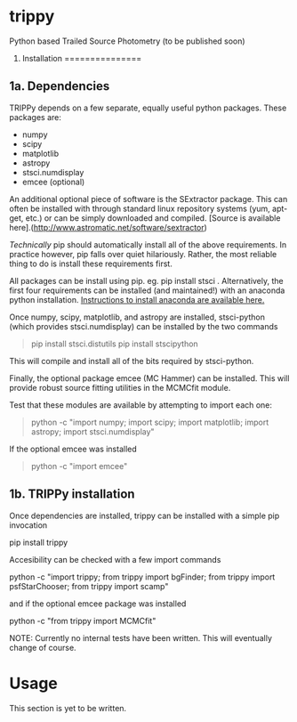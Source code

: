 # trippy
Python based Trailed Source Photometry (to be published soon)

1. Installation
===============

1a. Dependencies
----------------
TRIPPy depends on a few separate, equally useful python packages. These packages are:
* numpy
* scipy
* matplotlib
* astropy
* stsci.numdisplay
* emcee (optional)

An additional optional piece of software is the SExtractor package. This can often be installed with through standard
linux repository systems (yum, apt-get, etc.) or can be simply downloaded and compiled. [Source is available here].(http://www.astromatic.net/software/sextractor)


*Technically* pip should automatically install all of the above requirements. In practice however, pip falls over quiet
hilariously. Rather, the most reliable thing to do is install these requirements first.

All packages can be install using pip. eg. pip install stsci . Alternatively, the first four requirements can be
installed (and maintained!) with an anaconda python installation. [Instructions to install anaconda are available here.](https://www.continuum.io/)

Once numpy, scipy, matplotlib, and astropy are installed, stsci-python (which provides stsci.numdisplay) can be
installed by the two commands

   > pip install stsci.distutils
   > pip install stscipython

This will compile and install all of the bits required by stsci-python.

Finally, the optional package emcee (MC Hammer) can be installed. This will provide robust source fitting utilities in
the MCMCfit module.

Test that these modules are available by attempting to import each one:

   > python -c "import numpy; import scipy; import matplotlib; import astropy; import stsci.numdisplay"

If the optional emcee was installed

   > python -c "import emcee"


1b. TRIPPy installation
-----------------------
Once dependencies are installed, trippy can be installed with a simple pip invocation

pip install trippy

Accesibility can be checked with a few import commands

python -c "import trippy; from trippy import bgFinder; from trippy import psfStarChooser; from trippy import scamp"

and if the optional emcee package was installed

python -c "from trippy import MCMCfit"


NOTE: Currently no internal tests have been written. This will eventually change of course.

Usage
=====
This section is yet to be written.
